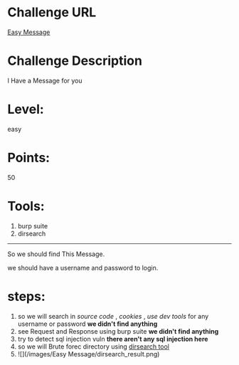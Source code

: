 Challenge URL
===============
[Easy Message](https://cybertalents.com/challenges/web/easy-message )

Challenge Description
===============
I Have a Message for you

Level:
===============
easy

Points:
===============
50

Tools:
===============
1. burp suite
2. dirsearch

___

So we should find This Message.

we should have a username and password to login.
# steps:

1. so we will search in *source code* , *cookies* , *use dev tools* for any username or password **we didn't find anything**
2. see Request and Response using burp suite **we didn't find anything**
3. try to detect sql injection vuln **there aren't any sql injection here**
4. so we will Brute forec directory using [dirsearch tool](https://github.com/maurosoria/dirsearch)
5. ![](/images/Easy Message/dirsearch_result.png)

